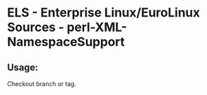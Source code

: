 # ELS - Enterprise Linux/EuroLinux Sources - perl-XML-NamespaceSupport 
## Usage:
  Checkout branch or tag.
